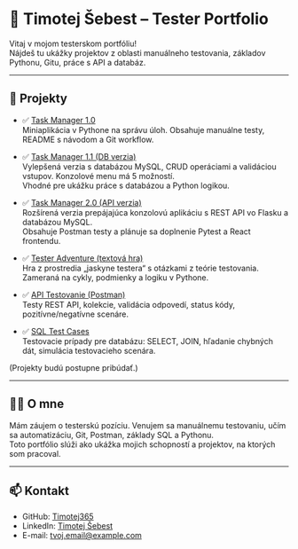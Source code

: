 # 🧪 Timotej Šebest – Tester Portfolio

Vitaj v mojom testerskom portfóliu!  
Nájdeš tu ukážky projektov z oblasti manuálneho testovania, základov Pythonu, Gitu, práce s API a databáz.

---

## 📁 Projekty

- ✅ [Task Manager 1.0](https://github.com/Timotej365/TASK_MANAGER-1.0)  
  Miniaplikácia v Pythone na správu úloh. Obsahuje manuálne testy, README s návodom a Git workflow.

- ✅ [Task Manager 1.1 (DB verzia)](https://github.com/Timotej365/TASK_MANAGER-1.1)  
  Vylepšená verzia s databázou MySQL, CRUD operáciami a validáciou vstupov. Konzolové menu má 5 možností.  
  Vhodné pre ukážku práce s databázou a Python logikou.

- ✅ [Task Manager 2.0 (API verzia)](https://github.com/Timotej365/TASK_MANAGER-2.0)  
  Rozšírená verzia prepájajúca konzolovú aplikáciu s REST API vo Flasku a databázou MySQL.  
  Obsahuje Postman testy a plánuje sa doplnenie Pytest a React frontendu.

- ✅ [Tester Adventure (textová hra)](https://github.com/Timotej365/TESTER-ADVENTURE)  
  Hra z prostredia „jaskyne testera“ s otázkami z teórie testovania. Zameraná na cykly, podmienky a logiku v Pythone.

- ✅ [API Testovanie (Postman)](https://github.com/Timotej365/API-TESTOVANIE-POSTMAN)  
  Testy REST API, kolekcie, validácia odpovedí, status kódy, pozitívne/negatívne scenáre.

- ✅ [SQL Test Cases](https://github.com/Timotej365/SQL-TEST-CASES)  
  Testovacie prípady pre databázu: SELECT, JOIN, hľadanie chybných dát, simulácia testovacieho scenára.

(Projekty budú postupne pribúdať.)

---

## 👨‍💻 O mne

Mám záujem o testerskú pozíciu. Venujem sa manuálnemu testovaniu, učím sa automatizáciu, Git, Postman, základy SQL a Pythonu.  
Toto portfólio slúži ako ukážka mojich schopností a projektov, na ktorých som pracoval.

---

## 📫 Kontakt

- GitHub: [Timotej365](https://github.com/Timotej365)
- LinkedIn: [Timotej Šebest](https://www.linkedin.com/in/timotej365/)
- E-mail: [tvoj.email@example.com](mailto:tvoj.email@example.com)
